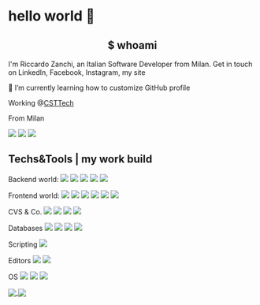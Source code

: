# hello world 👋

<h2 align="center"> $ whoami</h2>

I'm Riccardo Zanchi, an Italian Software Developer from Milan. Get in touch on LinkedIn, Facebook, Instagram, my site

🌱 I’m currently learning how to customize GitHub profile

Working @<a href="https://www.csttech.it/">CSTTech</a>


From Milan


<img src="https://img.shields.io/badge/-linkedin-informational?style=for-thebadge&logo=linkedin" />
<img src="https://img.shields.io/badge/-facebook-informational?style=for-thebadge&logo=facebook&logoColor=white&color=3b5998" />
<img src="https://img.shields.io/badge/-instagram-informational?style=for-thebadge&logo=instagram&logoColor=white&color=C13584" />

## Techs&Tools | my work build

Backend world:
![](https://img.shields.io/badge/-Java-9cf?style=plastic&logo=Java&logoColor=white&color=007396)
![](https://img.shields.io/badge/-Spring-9cf?style=plastic&logo=spring&logoColor=white&color=6cb444)
![](https://img.shields.io/badge/-Spring%20boot-9cf?style=plastic&logo=spring&logoColor=white&color=6cb444)
![](https://img.shields.io/badge/-jUnit-9cf?style=plastic&logo=angular)
![](https://img.shields.io/badge/-Maven-important?style=plastic&logo=microsoft%20sql%20server)



Frontend world:
![](https://img.shields.io/badge/-JavaScript-9cf?style=plastic&logo=JavaScript&logoColor=white)
![](https://img.shields.io/badge/-TypeScript-9cf?style=plastic&logo=TypeScript)
![](https://img.shields.io/badge/-Angular-9cf?style=plastic&logo=angular)
![](https://img.shields.io/badge/-HTML5-important?style=plastic&logo=microsoft%20sql%20server)
![](https://img.shields.io/badge/-CSS3-important?style=plastic&logo=microsoft%20sql%20server)
![](https://img.shields.io/badge/-Bootstrap-important?style=plastic&logo=microsoft%20sql%20server)

CVS & Co.
![](https://img.shields.io/badge/-git-success?style=plastic&logo=git&logoColor=white)
![](https://img.shields.io/badge/-GitHub-important?style=plastic&logo=microsoft%20sql%20server)
![](https://img.shields.io/badge/-GitLab-important?style=plastic&logo=microsoft%20sql%20server)
![](https://img.shields.io/badge/-Jenkins-important?style=plastic&logo=microsoft%20sql%20server)

Databases
![](https://img.shields.io/badge/-Oracle-important?style=plastic&logo=oracle)
![](https://img.shields.io/badge/-MySQL-important?style=plastic&logo=mysql&logoColor=white)
![](https://img.shields.io/badge/-PostgreSQL-important?style=plastic&logo=PostgreSQL)
![](https://img.shields.io/badge/-MSSQL-important?style=plastic&logo=microsoft%20sql%20server)


Scripting
![](https://img.shields.io/badge/-Bash-success?style=plastic&logo=gnu%20bash&logoColor=white)


Editors
![](https://img.shields.io/badge/Editor-IntelliJ%20IDEA-blueviolet?style=plastic&logo=IntelliJ%20IDEA)
![](https://img.shields.io/badge/Editor-VSCode-blueviolet?style=plastic&logo=visual%20studio%20code)

OS
![](https://img.shields.io/badge/OS-Win10-informational?style=plastic&logo=microsoft)
![](https://img.shields.io/badge/OS-10.11%20El%20Capitain-informational?style=plastic&logo=Apple&logoColor=white)
![](https://img.shields.io/badge/OS-Debian-informational?style=plastic&logo=Debian)



<a href="https://github.com/zankyr/zankyr">
  <img align="center" src="https://github-readme-stats.vercel.app/api?username=zankyr&show_icons=true&hide=issues,contribs&theme=synthwave&line_heigt=100" />
</a>

<a href="https://github.com/zankyr/zankyr">
  <img align="center" src="https://github-readme-stats.vercel.app/api/top-langs/?username=zankyr&hide=html,css&theme=synthwave" />
</a>


<!-- Resources -->
<!-- Badges:  https://shields.io/ -->
<!-- Icons: https://simpleicons.org/ -->
<!-- GitHub Stats: https://github.com/anuraghazra/github-readme-stats -->
<!-- Emojis Cheatsheet: https://www.webfx.com/tools/emoji-cheat-sheet/ -->
<!-- Emojis: https://emojipedia.org/emoji/ -->
<!-- HTML Emojis: https://www.fileformat.info/index.htm -->
<!-- Shields: https://shields.io/ -->
<!-- Awesome GitHub Profile README: https://github.com/abhisheknaiidu/awesome-github-profile-readme -->
<!-- Awesome GitHub Profile README: https://github.com/MartinHeinz-->
<!-- Awesome GitHub Profile README: https://zzetao.github.io/awesome-github-profile/ -->

<!--
**zankyr/zankyr** is a ✨ _special_ ✨ repository because its `README.md` (this file) appears on your GitHub profile.

Here are some ideas to get you started:

- 🔭 I’m currently working on ...
- 🌱 I’m currently learning ...
- 💬 Ask me about ...
- 📫 How to reach me: ...
- ⚡ Fun fact: ...
-->
